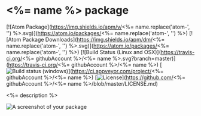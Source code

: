 # <%= name %> package

[![Atom Package](https://img.shields.io/apm/v/<%= name.replace('atom-', '') %>.svg)](https://atom.io/packages/<%= name.replace('atom-', '') %>)
[![Atom Package Downloads](https://img.shields.io/apm/dm/<%= name.replace('atom-', '') %>.svg)](https://atom.io/packages/<%= name.replace('atom-', '') %>)
[![Build Status (Linux and OSX)](https://travis-ci.org/<%= githubAccount %>/<%= name %>.svg?branch=master)](https://travis-ci.org/<%= githubAccount %>/<%= name %>)
[![Build status (windows)](https://ci.appveyor.com/api/projects/status/ADD_YOUR_ID?svg=true)](https://ci.appveyor.com/project/<%= githubAccount %>/<%= name %>)
[![License](http://img.shields.io/badge/license-YOUR_LICENSE-blue.svg?style=flat)](https://github.com/<%= githubAccount %>/<%= name %>/blob/master/LICENSE.md)

<%= description %>

![A screenshot of your package](https://f.cloud.github.com/assets/69169/2290250/c35d867a-a017-11e3-86be-cd7c5bf3ff9b.gif)
